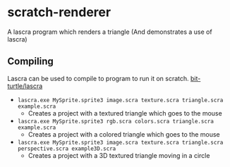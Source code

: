 # scratch-renderer
A lascra program which renders a triangle (And demonstrates a use of lascra)
## Compiling
Lascra can be used to compile to program to run it on scratch.
[bit-turtle/lascra](https://github.com/bit-turtle/lascra)
* `lascra.exe MySprite.sprite3 image.scra texture.scra triangle.scra example.scra`
  - Creates a project with a textured triangle which goes to the mouse
* `lascra.exe MySprite.sprite3 rgb.scra colors.scra triangle.scra example.scra`
  - Creates a project with a colored triangle which goes to the mouse
* `lascra.exe MySprite.sprite3 image.scra texture.scra triangle.scra perspective.scra example3D.scra`
  - Creates a project with a 3D textured triangle moving in a circle
